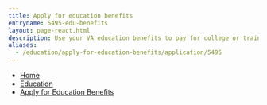 ```yaml
---
title: Apply for education benefits
entryname: 5495-edu-benefits
layout: page-react.html
description: Use your VA education benefits to pay for college or training programs. Find out which documents you’ll need to apply for benefits, and start your online application today.
aliases:
  - /education/apply-for-education-benefits/application/5495
---
```

<nav aria-label="Breadcrumb" aria-live="polite" class="va-nav-breadcrumbs"
id="va-breadcrumbs">
  <ul class="row va-nav-breadcrumbs-list columns" id="va-breadcrumbs-list">
    <li><a href="/">Home</a></li>
    <li><a href="/education/">Education</a></li>
    <li><a aria-current="page" href="/education/apply-for-education-benefits/">Apply for Education Benefits</a></li>
  </ul>
</nav>
